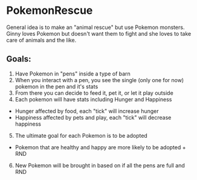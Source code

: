 # PokemonRescue

General idea is to make an "animal rescue" but use Pokemon monsters.  Ginny loves Pokemon but doesn't want them to fight and she loves to take care of animals and the like.

## Goals:
1. Have Pokemon in "pens" inside a type of barn
2. When you interact with a pen, you see the single (only one for now) pokemon in the pen and it's stats
3. From there you can decide to feed it, pet it, or let it play outside
4. Each pokemon will have stats including Hunger and Happiness
  - Hunger affected by food, each "tick" will increase hunger
  - Happiness affected by pets and play, each "tick" will decrease happiness
5. The ultimate goal for each Pokemon is to be adopted
  - Pokemon that are healthy and happy are more likely to be adopted + RND
6. New Pokemon will be brought in based on if all the pens are full and RND
